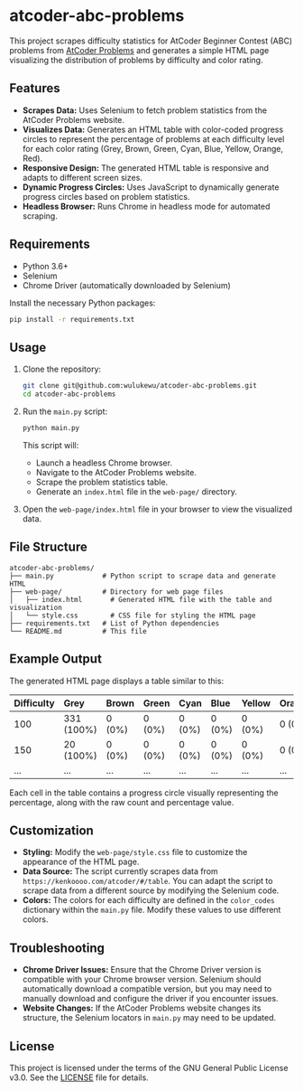 # atcoder-abc-problems

This project scrapes difficulty statistics for AtCoder Beginner Contest (ABC) problems from [AtCoder Problems](https://kenkoooo.com/atcoder/#/table) and generates a simple HTML page visualizing the distribution of problems by difficulty and color rating.

## Features

- **Scrapes Data:** Uses Selenium to fetch problem statistics from the AtCoder Problems website.
- **Visualizes Data:** Generates an HTML table with color-coded progress circles to represent the percentage of problems at each difficulty level for each color rating (Grey, Brown, Green, Cyan, Blue, Yellow, Orange, Red).
- **Responsive Design:** The generated HTML table is responsive and adapts to different screen sizes.
- **Dynamic Progress Circles:** Uses JavaScript to dynamically generate progress circles based on problem statistics.
- **Headless Browser:** Runs Chrome in headless mode for automated scraping.

## Requirements

- Python 3.6+
- Selenium
- Chrome Driver (automatically downloaded by Selenium)

Install the necessary Python packages:

```bash
pip install -r requirements.txt
```

## Usage

1.  Clone the repository:

    ```bash
    git clone git@github.com:wulukewu/atcoder-abc-problems.git
    cd atcoder-abc-problems
    ```

2.  Run the `main.py` script:

    ```bash
    python main.py
    ```

    This script will:

    - Launch a headless Chrome browser.
    - Navigate to the AtCoder Problems website.
    - Scrape the problem statistics table.
    - Generate an `index.html` file in the `web-page/` directory.

3.  Open the `web-page/index.html` file in your browser to view the visualized data.

## File Structure

```
atcoder-abc-problems/
├── main.py            # Python script to scrape data and generate HTML
├── web-page/          # Directory for web page files
│   ├── index.html       # Generated HTML file with the table and visualization
│   └── style.css        # CSS file for styling the HTML page
├── requirements.txt   # List of Python dependencies
└── README.md          # This file
```

## Example Output

The generated HTML page displays a table similar to this:

| Difficulty | Grey       | Brown  | Green  | Cyan   | Blue   | Yellow | Orange | Red    |
| :--------- | :--------- | :----- | :----- | :----- | :----- | :----- | :----- | :----- |
| 100        | 331 (100%) | 0 (0%) | 0 (0%) | 0 (0%) | 0 (0%) | 0 (0%) | 0 (0%) | 0 (0%) |
| 150        | 20 (100%)  | 0 (0%) | 0 (0%) | 0 (0%) | 0 (0%) | 0 (0%) | 0 (0%) | 0 (0%) |
| ...        | ...        | ...    | ...    | ...    | ...    | ...    | ...    | ...    |

Each cell in the table contains a progress circle visually representing the percentage, along with the raw count and percentage value.

## Customization

- **Styling:** Modify the `web-page/style.css` file to customize the appearance of the HTML page.
- **Data Source:** The script currently scrapes data from `https://kenkoooo.com/atcoder/#/table`. You can adapt the script to scrape data from a different source by modifying the Selenium code.
- **Colors:** The colors for each difficulty are defined in the `color_codes` dictionary within the `main.py` file. Modify these values to use different colors.

## Troubleshooting

- **Chrome Driver Issues:** Ensure that the Chrome Driver version is compatible with your Chrome browser version. Selenium should automatically download a compatible version, but you may need to manually download and configure the driver if you encounter issues.
- **Website Changes:** If the AtCoder Problems website changes its structure, the Selenium locators in `main.py` may need to be updated.

## License

This project is licensed under the terms of the GNU General Public License v3.0. See the [LICENSE](LICENSE) file for details.
